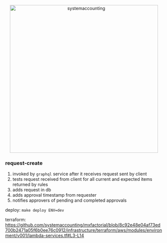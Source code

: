 <p align="center">
  <img width="475" alt="systemaccounting" src="https://user-images.githubusercontent.com/12200465/37568924-06f05d08-2a99-11e8-8891-60f373b33421.png">
</p>

### request-create

1. invoked by `graphql` service after it receives request sent by client
1. tests request received from client for all current and expected items returned by rules
1. adds request in db
1. adds approval timestamp from requester
1. notifies approvers of pending and completed approvals

deploy: `make deploy ENV=dev`

terraform: https://github.com/systemaccounting/mxfactorial/blob/8c92e48e04af73ed700b2471a05f6b0ee76c0912/infrastructure/terraform/aws/modules/environment/v001/lambda-services.tf#L3-L14